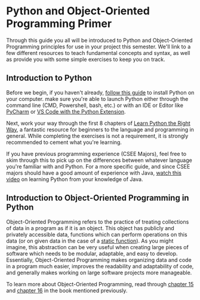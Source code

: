 # Python and Object-Oriented Programming Primer

Through this guide you all will be introduced to Python and Object-Oriented Programming principles for use in your project this semester. We'll link to a few different resources to teach fundamental concepts and syntax, as well as provide you with some simple exercises to keep you on track.

## Introduction to Python

Before we begin, if you haven't already, [follow this guide](https://www.python.org/downloads/) to install Python on your computer. make sure you're able to launch Python either through the command line (CMD, Powershell, bash, etc.) or with an IDE or Editor like [PyCharm](https://www.jetbrains.com/pycharm/) or [VS Code with the Python Extension](https://code.visualstudio.com/docs/languages/python).

Next, work your way through the first 8 chapters of [Learn Python the Right Way](https://learnpythontherightway.com/), a fantastic resource for beginners to the language and programming in general. While completing the exercises is not a requirement, it is strongly recommended to cement what you're learning. 

If you have previous programming experience (CSEE Majors), feel free to skim through this to pick up on the differences between whatever language you're familiar with and Python. For a more specific guide, and since CSEE majors should have a good amount of experience with Java, [watch this video](https://www.youtube.com/watch?v=xLovcfIugy8) on learning Python from your knowledge of Java.


[comment]: # (TODO: Add Assignment to assess basic knowledge/understanding of Python programming)

## Introduction to Object-Oriented Programming in Python

Object-Oriented Programming refers to the practice of treating collections of data in a program as if it is an object. This object has publicly and privately accessible data, functions which can perform operations on this data (or on given data in the case of a [static function](https://en.wikipedia.org/wiki/Static_(keyword))). As you might imagine, this abstraction can be very useful when creating large pieces of software which needs to be modular, adaptable, and easy to develop. Essentially, Object-Oriented Programming makes organizing data and code in a program much easier, improves the readability and adaptability of code, and generally makes working on large software projects more manageable.

To learn more about Object-Oriented Programming, read through [chapter 15](https://learnpythontherightway.com/chapter/chapter-15.html) and [chapter 16](https://learnpythontherightway.com/chapter/chapter-16.html) in the book mentioned previously. 